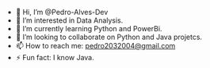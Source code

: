 - 👋 Hi, I’m @Pedro-Alves-Dev
- 👀 I’m interested in Data Analysis.
- 🌱 I’m currently learning Python and PowerBi.
- 💞️ I’m looking to collaborate on Python and Java projetcs.
- 📫 How to reach me: pedro2032004@gmail.com
- ⚡ Fun fact: I know Java.

<!---
Pedro-Alves-Dev/Pedro-Alves-Dev is a ✨ special ✨ repository because its `README.md` (this file) appears on your GitHub profile.
You can click the Preview link to take a look at your changes.
--->
